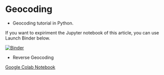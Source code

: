 # Geocoding


* Geocoding tutorial in Python.

If you want to expiriment the Jupyter notebook of this article, you can use Launch Binder below.

[![Binder](https://mybinder.org/badge_logo.svg)](https://mybinder.org/v2/gh/shakasom/geocoding/master)



* Reverse Geocoding 

[Google Colab Notebook](https://github.com/shakasom/geocoding/blob/master/ReverseGeocoding.ipynb)
